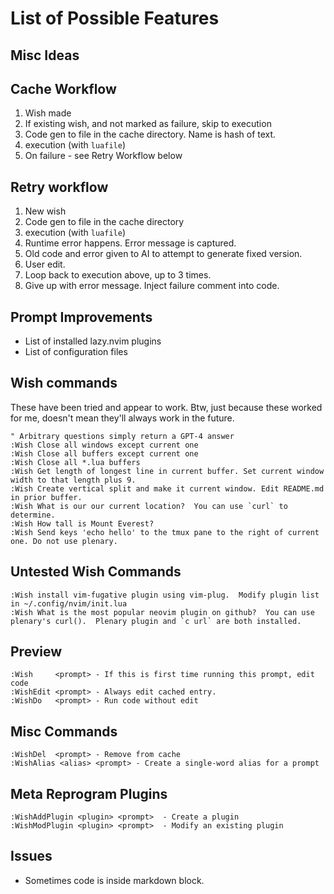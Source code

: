 # List of Possible Features

## Misc Ideas


## Cache Workflow

1. Wish made
1. If existing wish, and not marked as failure, skip to execution
1. Code gen to file in the cache directory.  Name is hash of text.
1. execution (with `luafile`)
1. On failure - see Retry Workflow below

## Retry workflow

1. New wish
1. Code gen to file in the cache directory
1. execution (with `luafile`)
1. Runtime error happens.  Error message is captured.
1. Old code and error given to AI to attempt to generate fixed version.
1. User edit.
1. Loop back to execution above, up to 3 times.
1. Give up with error message.  Inject failure comment into code.

## Prompt Improvements

* List of installed lazy.nvim plugins
* List of configuration files

## Wish commands

These have been tried and appear to work.
Btw, just because these worked for me, doesn't mean they'll always work in the future.

```vim
" Arbitrary questions simply return a GPT-4 answer
:Wish Close all windows except current one
:Wish Close all buffers except current one
:Wish Close all *.lua buffers
:Wish Get length of longest line in current buffer. Set current window width to that length plus 9.
:Wish Create vertical split and make it current window. Edit README.md in prior buffer.
:Wish What is our our current location?  You can use `curl` to determine.
:Wish How tall is Mount Everest?
:Wish Send keys 'echo hello' to the tmux pane to the right of current one. Do not use plenary.
```

## Untested Wish Commands

```vim
:Wish install vim-fugative plugin using vim-plug.  Modify plugin list in ~/.config/nvim/init.lua
:Wish What is the most popular neovim plugin on github?  You can use plenary's curl().  Plenary plugin and `c url` are both installed.
```

## Preview

```vim
:Wish     <prompt> - If this is first time running this prompt, edit code
:WishEdit <prompt> - Always edit cached entry.
:WishDo   <prompt> - Run code without edit
```

## Misc Commands

```vim
:WishDel  <prompt> - Remove from cache
:WishAlias <alias> <prompt> - Create a single-word alias for a prompt
```

## Meta Reprogram Plugins

```vim
:WishAddPlugin <plugin> <prompt>  - Create a plugin
:WishModPlugin <plugin> <prompt>  - Modify an existing plugin
```

## Issues

* Sometimes code is inside markdown block.
